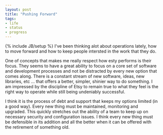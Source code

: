 ```yaml
---
layout: post
title: "Pushing Forward"
tags:
- life
- status
- progress
---
```

{% include JB/setup %}
I've been thinking alot about operations lately, how to move forward and how to keep people intersted in the work that they do.

One of concepts that makes me really respect how esty performs is their focus. They seems to have a great ability to focus on a core set of software and development processes and not be distracted by every new option that comes along. There is a constant stream of new software, ideas, new libraries, etc ... that offers a better, simpler, shinier way to do something. I am impressed by the discipline of Etsy to remain true to what they feel is the right way to operate while still being undeniably successful.

I think it is the process of debt and support that keeps my options limited (in a good way). Every new thing must be maintained, monitoring and upgraded. This quickly stretches out the ability of a team to keep up on necessary security and configuration issues. I think every new thing must be defensible in its addition and all the better when it can be offered with the retirement of something old. 


